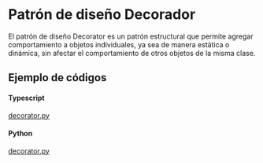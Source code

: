 # Patrón de diseño Decorador

El patrón de diseño Decorator es un patrón estructural que permite agregar comportamiento a objetos individuales, ya sea de manera estática o dinámica, sin afectar el comportamiento de otros objetos de la misma clase.

## Ejemplo de códigos

<!-- tabs:start -->

#### **Typescript**

[decorator.py](https://raw.githubusercontent.com/jeresoftx/design-patterns/main/src/structuralPatterns/decorator/decorator.ts ':include :type=code')

#### **Python**

[decorator.py](https://raw.githubusercontent.com/jeresoftx/design-patterns/main/src/structuralPatterns/decorator/decorator.py ':include :type=code')

<!-- tabs:end -->
